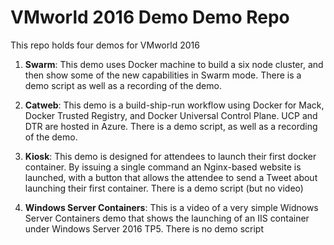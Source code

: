 # VMworld 2016 Demo Demo Repo

This repo holds four demos for VMworld 2016

1. **Swarm**: This demo uses Docker machine to build a six node cluster, and then show some of the new capabilities in Swarm mode. There is a demo script as well as a recording of the demo. 

2. **Catweb**: This demo is a build-ship-run workflow using Docker for Mack, Docker Trusted Registry, and Docker Universal Control Plane. UCP and DTR are hosted in Azure. There is a demo script, as well as a recording of the demo.

3. **Kiosk**: This demo is designed for attendees to launch their first docker container. By issuing a single command an Nginx-based website is launched, with  a button that allows the attendee to send a Tweet about launching their first container. There is a demo script (but no video)

4. **Windows Server Containers**: This is a video of a very simple Widnows Server Containers demo that shows the launching of an IIS container under Windows Server 2016 TP5. There is no demo script


